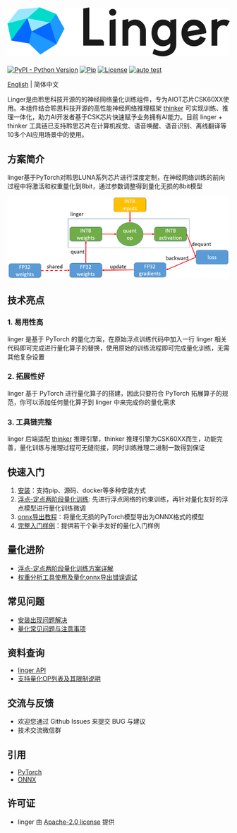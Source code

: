 ![linger_logo](doc/image/linger_logo.png)
--------------------------------------------------------------------------------
[![PyPI - Python Version](https://img.shields.io/pypi/pyversions/pylinger.svg)](https://pypi.org/project/pylinger)
[![Pip][badge-pip]](https://pypi.org/project/pylinger/)
[![License][badge-license]](LICENSE)
[![auto test](https://github.com/LISTENAI/linger/actions/workflows/auto_test.yml/badge.svg)](https://github.com/LISTENAI/linger/actions/workflows/auto_test.yml)

[badge-license]: https://img.shields.io/badge/License-Apache-brightgreen
[badge-pip]: https://img.shields.io/pypi/v/pylinger
[badge-version-python]:https://img.shields.io/badge/python-3.6%7C3.7%7C3.8-blue



[English](README_en.md) | 简体中文

Linger是由聆思科技开源的的神经网络量化训练组件，专为AIOT芯片CSK60XX使用。本组件结合聆思科技开源的高性能神经网络推理框架
[thinker](https://github.com/LISTENAI/thinker) 可实现训练、推理一体化，助力AI开发者基于CSK芯片快速赋予业务拥有AI能力。目前 linger + thinker 工具链已支持聆思芯片在计算机视觉、语音唤醒、语音识别、离线翻译等10多个AI应用场景中的使用。

## 方案简介
linger基于PyTorch对聆思LUNA系列芯片进行深度定制，在神经网络训练的前向过程中将激活和权重量化到8bit，通过参数调整得到量化无损的8bit模型

![doc/image/solution.png](doc/image/solution.png)

## 技术亮点
### 1. 易用性高
linger 是基于 PyTorch 的量化方案，在原始浮点训练代码中加入一行 linger 相关代码即可完成进行量化算子的替换，使用原始的训练流程即可完成量化训练，无需其他复杂设置

### 2. 拓展性好
linger 基于 PyTorch 进行量化算子的搭建，因此只要符合 PyTorch 拓展算子的规范，你可以添加任何量化算子到 linger 中来完成你的量化需求

### 3. 工具链完整
linger 后端适配 [thinker](https://github.com/LISTENAI/thinker) 推理引擎，thinker 推理引擎为CSK60XX而生，功能完善，量化训练与推理过程可无缝衔接，同时训练推理二进制一致得到保证


## 快速入门
1. [安装](doc/tutorial/install.md)：支持pip、源码、docker等多种安装方式
2. [浮点-定点两阶段量化训练](doc/tutorial/get_started_for_two_stage.md): 先进行浮点网络的约束训练，再针对量化友好的浮点模型进行量化训练微调
3. [onnx导出教程](doc/tutorial/from_mode_to_onnx.md)：将量化无损的PyTorch模型导出为ONNX格式的模型
4. [完整入门样例](examples/)：提供若干个新手友好的量化入门样例

## 量化进阶
  - [浮点-定点两阶段量化训练方案详解](doc/tutorial/two_stage_quant_aware_train.md)
  - [权重分析工具使用及量化onnx导出错误调试](doc/tutorial/wb_analyse_tool_and_onnx_export_debug_tool.md)

## 常见问题
- [安装出现问题解决](doc/tutorial/install_bugs.md)
- [量化常见问题与注意事项](doc/tutorial/quant_faq.md)

## 资料查询
- [linger API](doc/tutorial/linger_api.md)
- [支持量化OP列表及其限制说明](doc/tutorial/support_quant_ops.md)

## 交流与反馈
- 欢迎您通过 Github Issues 来提交 BUG 与建议
- 技术交流微信群

## 引用
- [PyTorch](https://github.com/pytorch/pytorch)
- [ONNX](https://github.com/onnx/onnx)

## 许可证
- linger 由 [Apache-2.0 license](LICENSE) 提供
